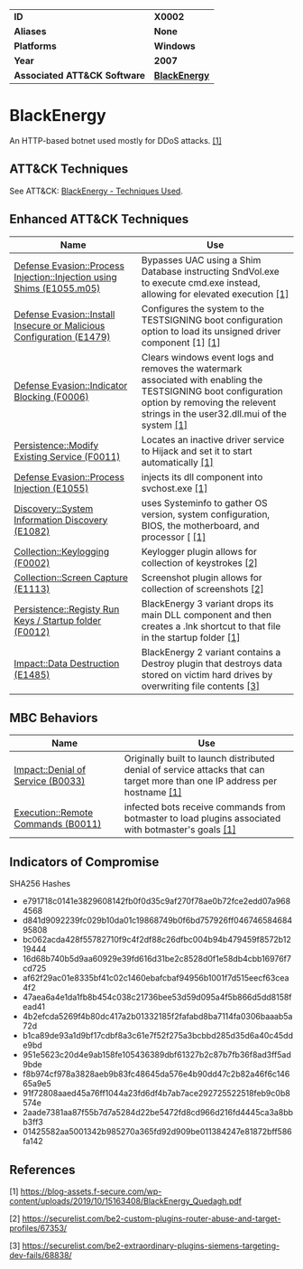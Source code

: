 
<table>
<tr>
<td><b>ID</b></td>
<td><b>X0002</b></td>
</tr>
<tr>
<td><b>Aliases</b></td>
<td><b>None</b></td>
</tr>
<tr>
<td><b>Platforms</b></td>
<td><b>Windows</b></td>
</tr>
<tr>
<td><b>Year</b></td>
<td><b>2007</b></td>
</tr>
<tr>
<td><b>Associated ATT&CK Software</b></td>
<td><b><a href="https://attack.mitre.org/software/S0089/">BlackEnergy</a></b></td>
</tr>
</table>


BlackEnergy
===========
An HTTP-based botnet used mostly for DDoS attacks. [[1]](#1)


ATT&CK Techniques
-----------------
See ATT&CK: [BlackEnergy - Techniques Used](https://attack.mitre.org/software/S0089/).

Enhanced ATT&CK Techniques
---------
|Name|Use|
|---|---|
|[Defense Evasion::Process Injection::Injection using Shims (E1055.m05)](../defense-evasion/process-injection.md)|Bypasses UAC using a Shim Database instructing SndVol.exe to execute cmd.exe instead, allowing for elevated execution  [[1]](#1)|
|[Defense Evasion::Install Insecure or Malicious Configuration (E1479)](../defense-evasion/install-insecure-or-malicious-configuration.md)|Configures the system to the TESTSIGNING boot configuration option to load its unsigned driver component [1] [[1]](#1)|
|[Defense Evasion::Indicator Blocking (F0006)](../defense-evasion/indicator-blocking.md)|Clears windows event logs and removes the watermark associated with enabling the TESTSIGNING boot configuration option by removing the relevent strings in the user32.dll.mui of the system  [[1]](#1)|
|[Persistence::Modify Existing Service (F0011)](../persistence/modify-existing-service.md)|Locates an inactive driver service to Hijack and set it to start automatically [[1]](#1)|
|[Defense Evasion::Process Injection (E1055)](../defense-evasion/process-injection.md)|injects its dll component into svchost.exe  [[1]](#1)|
|[Discovery::System Information Discovery (E1082)](../discovery/system-information-discovery.md)|uses Systeminfo to gather OS version, system configuration, BIOS, the motherboard, and processor [ [[1]](#1)|
|[Collection::Keylogging (F0002)](../collection/keylogging.md)|Keylogger plugin allows for collection of keystrokes [[2]](#2)|
|[Collection::Screen Capture (E1113)](../collection/screen-capture.md)|Screenshot plugin allows for collection of screenshots  [[2]](#2)|
|[Persistence::Registy Run Keys / Startup folder (F0012)](../persistence/registry-run-keys-startup-folder.md)|BlackEnergy 3 variant drops its main DLL component and then creates a .lnk shortcut to that file in the startup folder  [[1]](#1)|
|[Impact::Data Destruction (E1485)](../impact/data-destruction.md)|BlackEnergy 2 variant contains a Destroy plugin that destroys data stored on victim hard drives by overwriting file contents  [[3]](#3)|

MBC Behaviors
---------
|Name|Use|
|---|---|
|[Impact::Denial of Service (B0033)](../impact/denial-of-service.md)|Originally built to launch distributed denial of service attacks that can target more than one IP address per hostname  [[1]](#1)|
|[Execution::Remote Commands (B0011)](../execution/remote-commands.md)|infected bots receive commands from botmaster to load plugins associated with botmaster's goals [[1]](#1)|

Indicators of Compromise
------------------------
SHA256 Hashes
- e791718c0141e3829608142fb0f0d35c9af270f78ae0b72fce2edd07a9684568 
- d841d9092239fc029b10da01c19868749b0f6bd757926ff04674658468495808 
- bc062acda428f55782710f9c4f2df88c26dfbc004b94b479459f8572b1219444
- 16d68b740b5d9aa60929e39fd616d31be2c8528d0f1e58db4cbb16976f7cd725
- af62f29ac01e8335bf41c02c1460ebafcbaf94956b1001f7d515eecf63cea4f2
- 47aea6a4e1da1fb8b454c038c21736bee53d59d095a4f5b866d5dd8158fead41
- 4b2efcda5269f4b80dc417a2b01332185f2fafabd8ba7114fa0306baaab5a72d
- b1ca89de93a1d9bf17cdbf8a3c61e7f52f275a3bcbbd285d35d6a40c45dde9bd
- 951e5623c20d4e9ab158fe105436389dbf61327b2c87b7fb36f8ad3ff5ad9bde
- f8b974cf978a3828aeb9b83fc48645da576e4b90dd47c2b82a46f6c14665a9e5
- 91f72808aaed45a76ff1044a23fd6df4b7ab7ace292725522518feb9c0b8574e
- 2aade7381aa87f55b7d7a5284d22be5472fd8cd966d216fd4445ca3a8bbb3ff3 
- 01425582aa5001342b985270a365fd92d909be011384247e81872bff586fa142


## References

<a name="1">[1]</a> https://blog-assets.f-secure.com/wp-content/uploads/2019/10/15163408/BlackEnergy_Quedagh.pdf

<a name="2">[2]</a> https://securelist.com/be2-custom-plugins-router-abuse-and-target-profiles/67353/

<a name="3">[3]</a> https://securelist.com/be2-extraordinary-plugins-siemens-targeting-dev-fails/68838/
